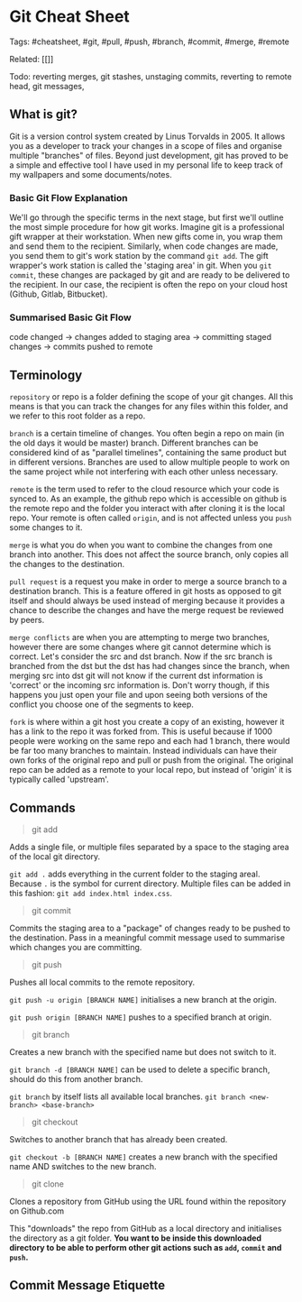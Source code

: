 # Git Cheat Sheet
Tags: #cheatsheet, #git, #pull, #push, #branch, #commit, #merge, #remote

Related: [[]]

Todo: reverting merges, git stashes, unstaging commits, reverting to remote head, git messages,

## What is git?
Git is a version control system created by Linus Torvalds in 2005. It allows you as a developer to track your changes in a scope of files and organise multiple "branches" of files. Beyond just development, git has proved to be a simple and effective tool I have used in my personal life to keep track of my wallpapers and some documents/notes. 

### Basic Git Flow Explanation
We'll go through the specific terms in the next stage, but first we'll outline the most simple procedure for how git works. Imagine git is a professional gift wrapper at their workstation. When new gifts come in, you wrap them and send them to the recipient. Similarly, when code changes are made, you send them to git's work station by the command `git add`. The gift wrapper's work station is called the 'staging area' in git. When you `git commit`, these changes are packaged by git and are ready to be delivered to the recipient. In our case, the recipient is often the repo on your cloud host (Github, Gitlab, Bitbucket).

### Summarised Basic Git Flow
code changed -> changes added to staging area -> committing staged changes -> commits pushed to remote

## Terminology
`repository` or repo is a folder defining the scope of your git changes. All this means is that you can track the changes for any files within this folder, and we refer to this root folder as a repo. 

`branch` is a certain timeline of changes. You often begin a repo on main (in the old days it would be master) branch. Different branches can be considered kind of as "parallel timelines", containing the same product but in different versions. Branches are used to allow multiple people to work on the same project while not interfering with each other unless necessary. 

`remote` is the term used to refer to the cloud resource which your code is synced to. As an example, the github repo which is accessible on github is the remote repo and the folder you interact with after cloning it is the local repo. Your remote is often called `origin`, and is not affected unless you `push` some changes to it.

`merge` is what you do when you want to combine the changes from one branch into another. This does not affect the source branch, only copies all the changes to the destination. 

`pull request` is a request you make in order to merge a source branch to a destination branch. This is a feature offered in git hosts as opposed to git itself and should always be used instead of merging because it provides a chance to describe the changes and have the merge request be reviewed by peers. 

`merge conflicts` are when you are attempting to merge two branches, however there are some changes where git cannot determine which is correct. Let's consider the src and dst branch. Now if the src branch is branched from the dst but the dst has had changes since the branch, when merging src into dst git will not know if the current dst information is 'correct' or the incoming src information is. Don't worry though, if this happens you just open your file and upon seeing both versions of the conflict you choose one of the segments to keep. 

`fork` is where within a git host you create a copy of an existing, however it has a link to the repo it was forked from. This is useful because if 1000 people were working on the same repo and each had 1 branch, there would be far too many branches to maintain. Instead individuals can have their own forks of the original repo and pull or push from the original. The original repo can be added as a remote to your local repo, but instead of 'origin' it is typically called 'upstream'.

## Commands

> git add

Adds a single file, or multiple files separated by a space to the staging area of the local git directory.

`git add .` adds everything in the current folder to the staging areal. Because `.` is the symbol for current directory. Multiple files can be added in this fashion: `git add index.html index.css`.

> git commit

Commits the staging area to a "package" of changes ready to be pushed to the destination. Pass in a meaningful commit message used to summarise which changes you are committing. 

> git push

Pushes all local commits to the remote repository. 

`git push -u origin [BRANCH NAME]` initialises a new branch at the origin. 

`git push origin [BRANCH NAME]` pushes to a specified branch at origin. 

> git branch

Creates a new branch with the specified name but does not switch to it. 

`git branch -d [BRANCH NAME]` can be used to delete a specific branch, should do this from another branch. 

`git branch` by itself lists all available local branches. 
`git branch <new-branch> <base-branch>`

> git checkout

Switches to another branch that has already been created.

`git checkout -b [BRANCH NAME]` creates a new branch with the specified name AND switches to the new branch.

> git clone

Clones a repository from GitHub using the URL found within the repository on Github.com

This "downloads" the repo from GitHub as a local directory and initialises the directory as a git folder. **You want to be inside this downloaded directory to be able to perform other git actions such as `add`, `commit` and `push`.**

## Commit Message Etiquette